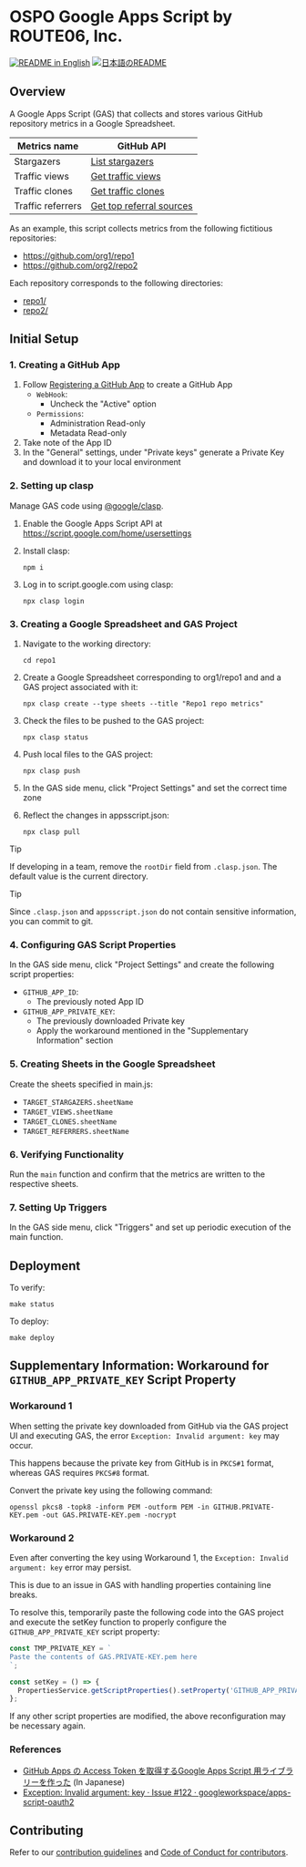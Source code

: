 # OSPO Google Apps Script by ROUTE06, Inc.

<p>
  <a href="./README.md"><img alt="README in English" src="https://img.shields.io/badge/English-d9d9d9"></a>
  <a href="./README_ja.md"><img alt="日本語のREADME" src="https://img.shields.io/badge/日本語-d9d9d9"></a>
</p>

## Overview

A Google Apps Script (GAS) that collects and stores various GitHub repository metrics in a Google Spreadsheet.

| Metrics name | GitHub API |
|---|---|
| Stargazers | [List stargazers](https://docs.github.com/rest/activity/starring?apiVersion=2022-11-28#list-stargazers) |
| Traffic views | [Get traffic views](https://docs.github.com/rest/metrics/traffic?apiVersion=2022-11-28#get-page-views) |
| Traffic clones | [Get traffic clones](https://docs.github.com/rest/metrics/traffic?apiVersion=2022-11-28#get-repository-clones) |
| Traffic referrers | [Get top referral sources](https://docs.github.com/rest/metrics/traffic?apiVersion=2022-11-28#get-top-referral-sources) |

As an example, this script collects metrics from the following fictitious repositories:

* https://github.com/org1/repo1
* https://github.com/org2/repo2

Each repository corresponds to the following directories:

* [repo1/](./repo1)
* [repo2/](./repo2)

## Initial Setup

### 1. Creating a GitHub App

1. Follow [Registering a GitHub App](https://docs.github.com/apps/creating-github-apps/registering-a-github-app/registering-a-github-app) to create a GitHub App
    * `WebHook`:
        * Uncheck the "Active" option
    * `Permissions`:
        * Administration Read-only
        * Metadata Read-only
1. Take note of the App ID
1. In the "General" settings, under "Private keys" generate a Private Key and download it to your local environment

### 2. Setting up clasp

Manage GAS code using [@google/clasp](https://www.npmjs.com/package/@google/clasp).

1. Enable the Google Apps Script API at https://script.google.com/home/usersettings
1. Install clasp:

    ```console
    npm i
    ```

1. Log in to script.google.com using clasp:

    ```console
    npx clasp login
    ```

### 3. Creating a Google Spreadsheet and GAS Project

1. Navigate to the working directory:

    ```console
    cd repo1
    ```

1. Create a Google Spreadsheet corresponding to org1/repo1 and and a GAS project associated with it:

    ```console
    npx clasp create --type sheets --title "Repo1 repo metrics"
    ```

1. Check the files to be pushed to the GAS project:

    ```console
    npx clasp status
    ```

1. Push local files to the GAS project:

    ```console
    npx clasp push
    ```

1. In the GAS side menu, click "Project Settings" and set the correct time zone
1. Reflect the changes in appsscript.json:

    ```console
    npx clasp pull
    ```

> [!TIP]
> If developing in a team, remove the `rootDir` field from `.clasp.json`. The default value is the current directory.

> [!TIP]
> Since `.clasp.json` and `appsscript.json` do not contain sensitive information, you can commit to git.

### 4. Configuring GAS Script Properties

In the GAS side menu, click "Project Settings" and create the following script properties:

* `GITHUB_APP_ID`:
    * The previously noted App ID
* `GITHUB_APP_PRIVATE_KEY`:
    * The previously downloaded Private key
    * Apply the workaround mentioned in the "Supplementary Information" section

### 5. Creating Sheets in the Google Spreadsheet

Create the sheets specified in main.js:

* `TARGET_STARGAZERS.sheetName`
* `TARGET_VIEWS.sheetName`
* `TARGET_CLONES.sheetName`
* `TARGET_REFERRERS.sheetName`

### 6. Verifying Functionality

Run the `main` function and confirm that the metrics are written to the respective sheets.

### 7. Setting Up Triggers

In the GAS side menu, click "Triggers" and set up periodic execution of the main function.

## Deployment

To verify:

```console
make status
```

To deploy:

```console
make deploy
```

## Supplementary Information: Workaround for `GITHUB_APP_PRIVATE_KEY` Script Property

### Workaround 1

When setting the private key downloaded from GitHub via the GAS project UI and executing GAS, the error `Exception: Invalid argument: key` may occur.

This happens because the private key from GitHub is in `PKCS#1` format, whereas GAS requires `PKCS#8` format.

Convert the private key using the following command:

```console
openssl pkcs8 -topk8 -inform PEM -outform PEM -in GITHUB.PRIVATE-KEY.pem -out GAS.PRIVATE-KEY.pem -nocrypt
```

### Workaround 2

Even after converting the key using Workaround 1, the `Exception: Invalid argument: key` error may persist.

This is due to an issue in GAS with handling properties containing line breaks.

To resolve this, temporarily paste the following code into the GAS project and execute the setKey function to properly configure the `GITHUB_APP_PRIVATE_KEY` script property:

```js
const TMP_PRIVATE_KEY = `
Paste the contents of GAS.PRIVATE-KEY.pem here
`;

const setKey = () => {
  PropertiesService.getScriptProperties().setProperty('GITHUB_APP_PRIVATE_KEY', TMP_PRIVATE_KEY);
};
```

If any other script properties are modified, the above reconfiguration may be necessary again.

### References

* [GitHub Apps の Access Token を取得するGoogle Apps Script 用ライブラリーを作った](https://zenn.dev/hankei6km/articles/fetch-github-apps-token-by-google-apps-script) (In Japanese)
* [Exception: Invalid argument: key · Issue \#122 · googleworkspace/apps\-script\-oauth2](https://github.com/googleworkspace/apps-script-oauth2/issues/122)

## Contributing

Refer to our [contribution guidelines](./CONTRIBUTING.md) and [Code of Conduct for contributors](./CODE_OF_CONDUCT.md).
